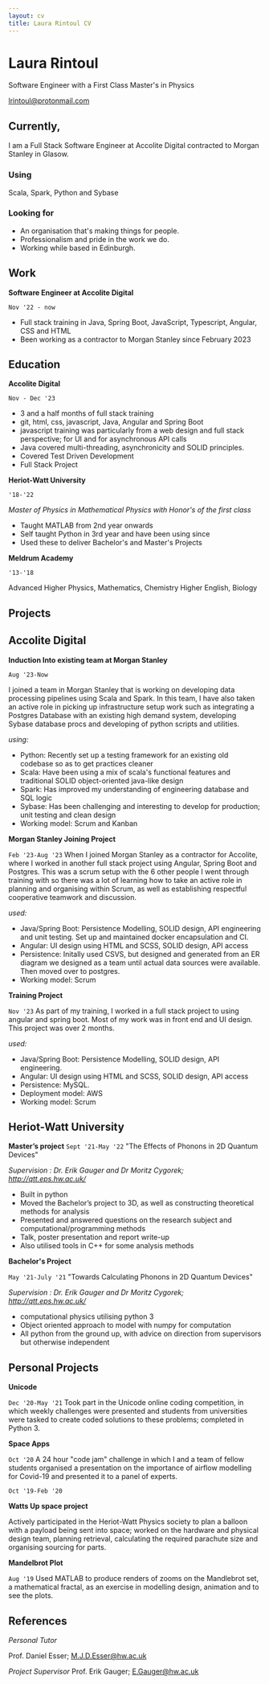 ```yaml
---
layout: cv
title: Laura Rintoul CV
---
```


# Laura Rintoul

Software Engineer with a First Class Master's in Physics

<div id="webaddress">
<a href="lrintoul@protonmail.com">lrintoul@protonmail.com</a>
</div>

## Currently,

I am a Full Stack Software Engineer at Accolite Digital contracted to Morgan Stanley in Glasow.

### Using

Scala, Spark, Python and Sybase

### Looking for

-   An organisation that's making things for people.
-   Professionalism and pride in the work we do.
-   Working while based in Edinburgh.

## Work

**Software Engineer at Accolite Digital**

`Nov '22 - now`

-   Full stack training in Java, Spring Boot, JavaScript, Typescript, Angular, CSS and HTML
-   Been working as a contractor to Morgan Stanley since February 2023

## Education

**Accolite Digital**

`Nov - Dec '23`

-   3 and a half months of full stack training
-   git, html, css, javascript, Java, Angular and Spring Boot
-   javascript training was particularly from a web design and full stack perspective; for UI and for asynchronous API calls
-   Java covered multi-threading, asynchronicity and SOLID principles.
-   Covered Test Driven Development
-   Full Stack Project

**Heriot-Watt University**

`'18-'22`

_Master of Physics in Mathematical Physics with Honor's of the first class_

-   Taught MATLAB from 2nd year onwards
-   Self taught Python in 3rd year and have been using since
-   Used these to deliver Bachelor's and Master's Projects

**Meldrum Academy**

`'13-'18`

Advanced Higher Physics, Mathematics, Chemistry
Higher English, Biology

## Projects

## Accolite Digital

**Induction Into existing team at Morgan Stanley**

`Aug '23-Now`

I joined a team in Morgan Stanley that is working on developing data processing pipelines using Scala and Spark. In this team, I have also taken an active role in picking up infrastructure setup work such as integrating a Postgres Database with an existing high demand system, developing Sybase database procs and developing of python scripts and utilities.

_using:_

-   Python: Recently set up a testing framework for an existing old codebase so as to get practices cleaner
-   Scala: Have been using a mix of scala's functional features and traditional SOLID object-oriented java-like design
-   Spark: Has improved my understanding of engineering database and SQL logic
-   Sybase: Has been challenging and interesting to develop for production; unit testing and clean design
-   Working model: Scrum and Kanban

**Morgan Stanley Joining Project**

`Feb '23-Aug '23`
When I joined Morgan Stanley as a contractor for Accolite, where I worked in another full stack project using Angular, Spring Boot and Postgres. This was a scrum setup with the 6 other people I went through training with so there was a lot of learning how to take an active role in planning and organising within Scrum, as well as establishing respectful cooperative teamwork and discussion.

_used:_

-   Java/Spring Boot: Persistence Modelling, SOLID design, API engineering and unit testing. Set up and maintained docker encapsulation and CI.
-   Angular: UI design using HTML and SCSS, SOLID design, API access
-   Persistence: Initally used CSVS, but designed and generated from an ER diagram we designed as a team until actual data sources were available. Then moved over to postgres.
-   Working model: Scrum

**Training Project**

`Nov '23`
As part of my training, I worked in a full stack project to using angular and spring boot. Most of my work was in front end and UI design. This project was over 2 months.

_used:_

-   Java/Spring Boot: Persistence Modelling, SOLID design, API engineering.
-   Angular: UI design using HTML and SCSS, SOLID design, API access
-   Persistence: MySQL.
-   Deployment model: AWS
-   Working model: Scrum

## Heriot-Watt University

**Master’s project**
`Sept '21-May '22`
"The Effects of Phonons in 2D Quantum Devices"

_Supervision : Dr. Erik Gauger and Dr Moritz Cygorek; http://qtt.eps.hw.ac.uk/_

-   Built in python
-   Moved the Bachelor’s project to 3D, as well as constructing theoretical methods
    for analysis
-   Presented and answered questions on the research subject and computational/programming
    methods
-   Talk, poster presentation and report write-up
-   Also utilised tools in C++ for some analysis methods

**Bachelor's Project**

`May '21-July '21`
"Towards Calculating Phonons in 2D Quantum Devices"

_Supervision : Dr. Erik Gauger and Dr Moritz Cygorek; http://qtt.eps.hw.ac.uk/_

-   computational physics utilising python 3
-   Object oriented approach to model with numpy for computation
-   All python from the ground up, with advice on direction from supervisors but
    otherwise independent

## Personal Projects

**Unicode**

`Dec '20-May '21`
Took part in the Unicode online coding competition, in which weekly challenges were
presented and students from universities were tasked to create coded solutions to these
problems; completed in Python 3.

**Space Apps**

`Oct '20`
A 24 hour "code jam" challenge in which I and a team of fellow students organised a presentation
on the importance of airflow modelling for Covid-19 and presented it to a panel of experts.

`Oct '19-Feb '20`

**Watts Up space project**

Actively participated in the Heriot-Watt Physics society to plan a balloon with a
payload being sent into space; worked on the hardware and physical design team, planning
retrieval, calculating the required parachute size and organising sourcing for parts.

**Mandelbrot Plot**

`Aug '19`
Used MATLAB to produce renders of zooms on the Mandlebrot set, a mathematical
fractal, as an exercise in modelling design, animation and to see the plots.

## References

*Personal Tutor*

Prof. Daniel Esser; M.J.D.Esser@hw.ac.uk

*Project Supervisor*
Prof. Erik Gauger; E.Gauger@hw.ac.uk
